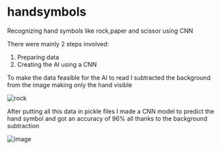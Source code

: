 # handsymbols
Recognizing hand symbols like rock,paper and scissor using CNN

There were mainly 2 steps involved:
1) Preparing data
2) Creating the AI using a CNN

To make the data feasible for the AI to read I subtracted the background from the image making only the hand visible

![rock](https://user-images.githubusercontent.com/65707802/125201218-bdf1bd00-e28b-11eb-862b-46524de41f1b.jpg)

After putting all this data in pickle files I made a CNN model to predict the hand symbol and got an accuracy of 96% all thanks to the background subtraction

![image](https://user-images.githubusercontent.com/65707802/125201286-0d37ed80-e28c-11eb-9bdb-50ced730db45.png)
